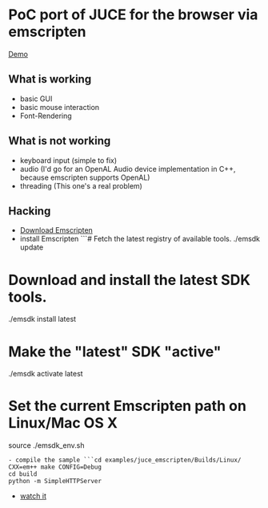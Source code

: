# PoC port of JUCE for the browser via emscripten

[Demo](http://beschulz.github.io/juce_emscripten/)

## What is working
- basic GUI
- basic mouse interaction
- Font-Rendering

## What is not working
- keyboard input (simple to fix)
- audio (I'd go for an OpenAL Audio device implementation in C++, because emscripten supports OpenAL)
- threading (This one's a real problem)

## Hacking

- [Download Emscripten](http://kripken.github.io/emscripten-site/docs/getting_started/downloads.html)
- install Emscripten ```# Fetch the latest registry of available tools.
./emsdk update

# Download and install the latest SDK tools.
./emsdk install latest

# Make the "latest" SDK "active"
./emsdk activate latest

# Set the current Emscripten path on Linux/Mac OS X
source ./emsdk_env.sh
```
- compile the sample ```cd examples/juce_emscripten/Builds/Linux/
CXX=em++ make CONFIG=Debug
cd build
python -m SimpleHTTPServer
```
- [watch it](http://127.0.0.1:8000)
